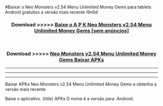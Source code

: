 #Baixar o Neo Monsters v2.54 Menu Unlimited Money Gems   para tablets Android gratuitos a versão mais recente i9n6d


<div align="center">
<h3>Download >>>>> <a href="https://pt-web.web.app/?pt= Neo Monsters v2.54 Menu Unlimited Money Gems ">Baixe o A P K Neo Monsters v2.54 Menu Unlimited Money Gems  [sem anúncios]</a></h3><br>

<h3>Download >>>>> <a href="https://pt-web.web.app/?pt= Neo Monsters v2.54 Menu Unlimited Money Gems ">Neo Monsters v2.54 Menu Unlimited Money Gems  Baixar APKs</a></h3>
</div>

----------------------------------------------------------

----------------------------------------------------------

----------------------------------------------------------

Baixar APKs Neo Monsters v2.54 Menu Unlimited Money Gems  e obtenha a versão mais recente

Baixe o aplicativo. {title} APKs O nome é a versão para .Android.



